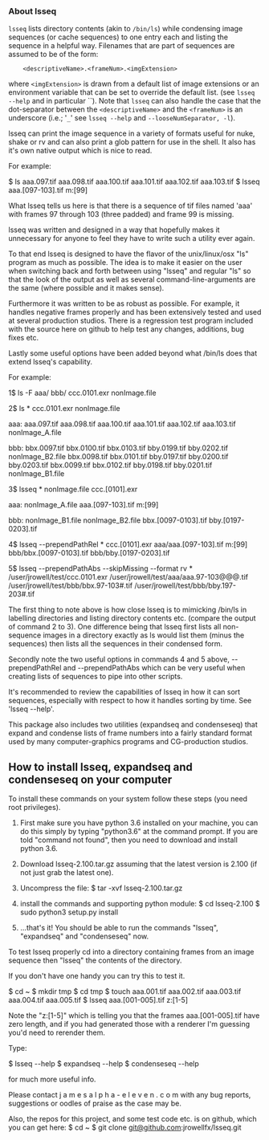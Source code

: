 ### About lsseq

`lsseq` lists directory contents (akin to `/bin/ls`) while condensing image
sequences (or cache sequences) to one entry each and listing the sequence in
a helpful way.  Filenames that are part of sequences are assumed to be of
the form:

```
    <descriptiveName>.<frameNum>.<imgExtension>
```

where `<imgExtension>` is drawn from a default list of image extensions or an
environment variable that can be set to override the default list.  (see
`lsseq --help` and in particular ``).
Note that `lsseq` can also handle the case that the dot-separator
between the `<descriptiveName>` and the `<frameNum>` is an underscore
(i.e.; '`_`' see `lsseq --help` and `--looseNumSeparator, -l`).

lsseq can print the image sequence in a variety of formats useful for nuke,
shake or rv and can also print a glob pattern for use in the shell.  It also
has it's own native output which is nice to read.

For example:

$ ls
aaa.097.tif  aaa.098.tif  aaa.100.tif  aaa.101.tif  aaa.102.tif  aaa.103.tif
$ lsseq
aaa.[097-103].tif m:[99]

What lsseq tells us here is that there is a sequence of tif files named
'aaa' with frames 97 through 103 (three padded) and frame 99 is missing.

lsseq was written and designed in a way that hopefully makes it unnecessary
for anyone to feel they have to write such a utility ever again.

To that end lsseq is designed to have the flavor of the unix/linux/osx "ls"
program as much as possible.  The idea is to make it easier on the user when
switching back and forth between using "lsseq" and regular "ls" so that the
look of the output as well as several command-line-arguments are the same
(where possible and it makes sense).

Furthermore it was written to be as robust as possible.  For example, it
handles negative frames properly and has been extensively tested and used at
several production studios. There is a regression test program included with
the source here on github to help test any changes, additions, bug fixes
etc.

Lastly some useful options have been added beyond what /bin/ls does that
extend lsseq's capability.

For example:

1$ ls -F
aaa/  bbb/  ccc.0101.exr  nonImage.file

2$ ls *
ccc.0101.exr  nonImage.file

aaa:
aaa.097.tif  aaa.098.tif  aaa.100.tif  aaa.101.tif  aaa.102.tif  aaa.103.tif  nonImage_A.file

bbb:
bbx.0097.tif  bbx.0100.tif  bbx.0103.tif  bby.0199.tif  bby.0202.tif      nonImage_B2.file
bbx.0098.tif  bbx.0101.tif  bby.0197.tif  bby.0200.tif  bby.0203.tif
bbx.0099.tif  bbx.0102.tif  bby.0198.tif  bby.0201.tif  nonImage_B1.file

3$ lsseq *
nonImage.file
ccc.[0101].exr

aaa:
nonImage_A.file
aaa.[097-103].tif m:[99]

bbb:
nonImage_B1.file  nonImage_B2.file
bbx.[0097-0103].tif
bby.[0197-0203].tif

4$ lsseq --prependPathRel *
ccc.[0101].exr
aaa/aaa.[097-103].tif m:[99]
bbb/bbx.[0097-0103].tif
bbb/bby.[0197-0203].tif

5$ lsseq --prependPathAbs --skipMissing --format rv *
/user/jrowell/test/ccc.0101.exr
/user/jrowell/test/aaa/aaa.97-103@@@.tif
/user/jrowell/test/bbb/bbx.97-103#.tif
/user/jrowell/test/bbb/bby.197-203#.tif

The first thing to note above is how close lsseq is to mimicking /bin/ls in
labelling directories and listing directory contents etc. (compare the
output of command 2 to 3).  One difference being that lsseq first lists all
non-sequence images in a directory exactly as ls would list them (minus the
sequences) then lists all the sequences in their condensed form.

Secondly note the two useful options in commands 4 and 5 above,
--prependPathRel and --prependPathAbs which can be very useful when creating
lists of sequences to pipe into other scripts.

It's recommended to review the capabilities of lsseq in how it can sort
sequences, especially with respect to how it handles sorting by time.  See
'lsseq --help'.

This package also includes two utilities (expandseq and condenseseq) that
expand and condense lists of frame numbers into a fairly standard format
used by many computer-graphics programs and CG-production studios.

How to install lsseq, expandseq and condenseseq on your computer
----------------------------------------------------------------

To install these commands on your system follow these steps (you need root
privileges).

1) First make sure you have python 3.6 installed on your machine, you can do
   this simply by typing "python3.6" at the command prompt.  If you are told
   "command not found", then you need to download and install python 3.6.

2) Download lsseq-2.100.tar.gz assuming that the latest version is 2.100 (if
   not just grab the latest one).

3) Uncompress the file:
   $ tar -xvf lsseq-2.100.tar.gz

4) install the commands and supporting python module:
   $ cd lsseq-2.100
   $ sudo python3 setup.py install

5) ...that's it! You should be able to run the commands "lsseq", "expandseq"
   and "condenseseq" now.

To test lsseq properly cd into a directory containing frames from an image
sequence then "lsseq" the contents of the directory.

If you don't have one handy you can try this to test it.

$ cd ~
$ mkdir tmp
$ cd tmp
$ touch aaa.001.tif aaa.002.tif aaa.003.tif aaa.004.tif aaa.005.tif
$ lsseq
aaa.[001-005].tif z:[1-5]

Note the "z:[1-5]" which is telling you that the frames aaa.[001-005].tif
have zero length, and if you had generated those with a renderer I'm
guessing you'd need to rerender them.

Type:

$ lsseq --help
$ expandseq --help
$ condenseseq --help

for much more useful info.

Please contact j a m e s <at> a l p h a - e l e v e n . c o m with any bug
reports, suggestions or oodles of praise as the case may be.

Also, the repos for this project, and some test code etc. is on github,
which you can get here:
$ cd ~
$ git clone git@github.com:jrowellfx/lsseq.git


